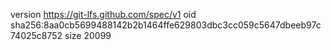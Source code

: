 version https://git-lfs.github.com/spec/v1
oid sha256:8aa0cb5699488142b2b1464ffe629803dbc3cc059c5647dbeeb97c74025c8752
size 20099
